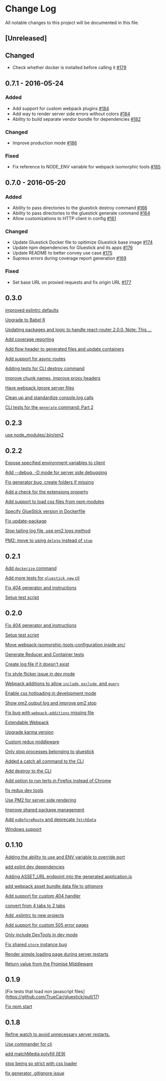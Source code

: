 # Change Log
All notable changes to this project will be documented in this file.

## [Unreleased]

## Changed
- Check whether docker is installed before calling it [#179](https://github.com/TrueCar/gluestick/pull/179)

## 0.7.1 - 2016-05-24
### Added
- Add support for custom webpack plugins [#184](https://github.com/TrueCar/gluestick/pull/184) 
- Add way to render server side errors without colors [#184](https://github.com/TrueCar/gluestick/pull/181)
- Ability to build separate vendor bundle for dependencies [#182](https://github.com/TrueCar/gluestick/pull/182)

### Changed
- Improve production mode [#186](https://github.com/TrueCar/gluestick/pull/186)

### Fixed
- Fix reference to NODE_ENV variable for webpack isomorphic tools [#185](https://github.com/TrueCar/gluestick/pull/186/files)

## 0.7.0 - 2016-05-20
### Added
- Ability to pass directories to the gluestick destroy command [#166](https://github.com/TrueCar/gluestick/pull/166) 
- Ability to pass directories to the gluestick generate command [#164](https://github.com/TrueCar/gluestick/pull/164) 
- Allow customizations to HTTP client in config [#161](https://github.com/TrueCar/gluestick/pull/161)

### Changed
- Update Gluestick Docker file to opitimize Gluestick base image [#174](https://github.com/TrueCar/gluestick/pull/174)
- Update npm dependencies for Gluestick and its apps [#176](https://github.com/TrueCar/gluestick/pull/176)
- Update README to better convey use case [#175](https://github.com/TrueCar/gluestick/pull/175)
- Supress errors during coverage report generation [#169](https://github.com/TrueCar/gluestick/pull/175)

### Fixed
- Set base URL on proxied requests and fix origin URL [#177](https://github.com/TrueCar/gluestick/pull/177)

## 0.3.0
[improved eslintrc defaults](https://github.com/TrueCar/gluestick/pull/78)

[Upgrade to Babel 6](https://github.com/TrueCar/gluestick/pull/77)

[Updating packages and logic to handle react-router 2.0.0. Note: This …](https://github.com/TrueCar/gluestick/pull/76)

[Add coverage reporting](https://github.com/TrueCar/gluestick/pull/75)

[Add flow header to generated files and update containers](https://github.com/TrueCar/gluestick/pull/74)

[Add support for async routes](https://github.com/TrueCar/gluestick/pull/73)

[Adding tests for CLI destroy command](https://github.com/TrueCar/gluestick/pull/72)

[improve chunk names, improve proxy headers](https://github.com/TrueCar/gluestick/pull/71)

[Have webpack ignore server files](https://github.com/TrueCar/gluestick/pull/70)

[Clean up and standardize console.log calls](https://github.com/TrueCar/gluestick/pull/69)

[CLI tests for the `generate` command: Part 2](https://github.com/TrueCar/gluestick/pull/68)

## 0.2.3
[use node_modules/.bin/pm2](https://github.com/TrueCar/gluestick/pull/67)

## 0.2.2
[Expose specified environment variables to client](https://github.com/TrueCar/gluestick/pull/65)

[Add --debug, -D mode for server side debugging](https://github.com/TrueCar/gluestick/pull/64)

[Fix generator bug, create folders if missing](https://github.com/TrueCar/gluestick/pull/63)

[Add a check for the extensions property](https://github.com/TrueCar/gluestick/pull/62)

[Add support to load css files from npm modules](https://github.com/TrueCar/gluestick/pull/61)

[Specify GlueStick version in Dockerfile](https://github.com/TrueCar/gluestick/pull/60)

[Fix update-package](https://github.com/TrueCar/gluestick/pull/59)

[Stop tailing log file, use pm2 logs method](https://github.com/TrueCar/gluestick/pull/58)

[PM2: move to using `delete` instead of `stop`](https://github.com/TrueCar/gluestick/pull/57)


## 0.2.1
[Add `dockerize` command](https://github.com/TrueCar/gluestick/pull/56)

[Add more tests for `gluestick new` cli](https://github.com/TrueCar/gluestick/pull/55)

[Fix 404 generator and instructions](https://github.com/TrueCar/gluestick/pull/54)

[Setup test script](https://github.com/TrueCar/gluestick/pull/53)

## 0.2.0
[Fix 404 generator and instructions](https://github.com/TrueCar/gluestick/pull/54)

[Setup test script](https://github.com/TrueCar/gluestick/pull/53)

[Move webpack-isomorphic-tools-configuration inside src/](https://github.com/TrueCar/gluestick/pull/52)

[Generate Reducer and Container tests](https://github.com/TrueCar/gluestick/pull/51)

[Create log file if it doesn't exist](https://github.com/TrueCar/gluestick/pull/50)

[Fix style flicker issue in dev mode](https://github.com/TrueCar/gluestick/pull/49)

[Webpack additions to allow `include`, `exclude`, and `query`](https://github.com/TrueCar/gluestick/pull/48)

[Enable css hotloading in development mode](https://github.com/TrueCar/gluestick/pull/46)

[Show pm2 output log and improve pm2 stop](https://github.com/TrueCar/gluestick/pull/45)

[Fix bug with `webpack-additions` missing file](https://github.com/TrueCar/gluestick/pull/44)

[Extendable Webpack](https://github.com/TrueCar/gluestick/pull/42)

[Upgrade karma version](https://github.com/TrueCar/gluestick/pull/41)

[Custom redux middleware](https://github.com/TrueCar/gluestick/pull/40)

[Only stop processes belonging to gluestick](https://github.com/TrueCar/gluestick/pull/39)

[Added a catch all command to the CLI](https://github.com/TrueCar/gluestick/pull/38)

[Add destroy to the CLI](https://github.com/TrueCar/gluestick/pull/37)

[Add option to run terts in Firefox instead of Chrome](https://github.com/TrueCar/gluestick/pull/36)

[fix redux dev tools](https://github.com/TrueCar/gluestick/pull/35)

[Use PM2 for server side rendering](https://github.com/TrueCar/gluestick/pull/34)

[Improve shared package management](https://github.com/TrueCar/gluestick/pull/33)

[Add `gsBeforeRoute` and deprecate `fetchData`](https://github.com/TrueCar/gluestick/pull/32)

[Windows support](https://github.com/TrueCar/gluestick/pull/31)


## 0.1.10
[Adding the ability to use and ENV variable to override port](https://github.com/TrueCar/gluestick/pull/29)

[add eslint dev dependencies](https://github.com/TrueCar/gluestick/pull/28)

[Adding ASSET_URL endpoint into the generated application.js](https://github.com/TrueCar/gluestick/pull/27)

[add webpack asset bundle data file to gitignore](https://github.com/TrueCar/gluestick/pull/26)

[Add support for custom 404 handler](https://github.com/TrueCar/gluestick/pull/25)

[convert from 4 tabs to 2 tabs](https://github.com/TrueCar/gluestick/pull/24)

[Add .eslintrc to new projects](https://github.com/TrueCar/gluestick/pull/23)

[Add support for custom 505 error pages](https://github.com/TrueCar/gluestick/pull/22)

[Only include DevTools in dev mode](https://github.com/TrueCar/gluestick/pull/21)

[Fix shared `store` instance bug](https://github.com/TrueCar/gluestick/pull/20)

[Render simple loading page during server restarts](https://github.com/TrueCar/gluestick/pull/19)

[Return value from the Promise Middleware](https://github.com/TrueCar/gluestick/pull/18)

## 0.1.9
[Fix tests that load non javascript files] (https://github.com/TrueCar/gluestick/pull/17)

[Fix npm start](https://github.com/TrueCar/gluestick/pull/16)

## 0.1.8
[Refine watch to avoid unnecessary server restarts.](https://github.com/TrueCar/gluestick/commit/1d02b2d913ca39c15c770207684e90a5ab8abdb0)

[Use commander for cli](https://github.com/TrueCar/gluestick/commit/faf3c1e8c4f2b94097fea92412766c2047e6b754)

[add matchMedia polyfill (IE9)](https://github.com/TrueCar/gluestick/commit/fc651aa98e5278cce0bbe7eddc39974b6df59254)

[stop being so strict with css loader](https://github.com/TrueCar/gluestick/commit/f304e40c993070ae8ac5a6aef5ce5f1a5feeaf74)

[fix generator .gitignore issue](https://github.com/TrueCar/gluestick/commit/3149c0a0ee12d8d7cf5f4a161c090f2a337a1852)

